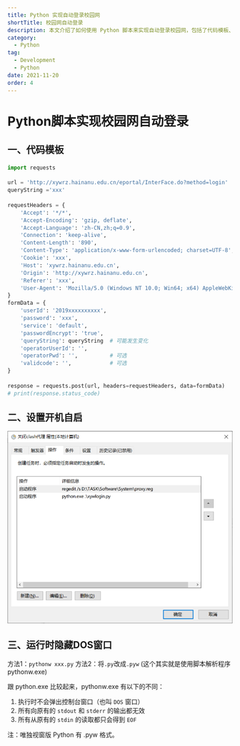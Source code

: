 ```yaml
---
title: Python 实现自动登录校园网
shortTitle: 校园网自动登录
description: 本文介绍了如何使用 Python 脚本来实现自动登录校园网，包括了代码模板、设置开机自启以及设置运行时隐藏DOS窗口等内容。
category:
  - Python
tag:
  - Development
  - Python
date: 2021-11-20
order: 4
---
```


# Python脚本实现校园网自动登录

## 一、代码模板

```python
import requests

url = 'http://xywrz.hainanu.edu.cn/eportal/InterFace.do?method=login'
queryString ='xxx'

requestHeaders = {
    'Accept': '*/*',
    'Accept-Encoding': 'gzip, deflate',
    'Accept-Language': 'zh-CN,zh;q=0.9',
    'Connection': 'keep-alive',
    'Content-Length': '890',
    'Content-Type': 'application/x-www-form-urlencoded; charset=UTF-8',
    'Cookie': 'xxx',
    'Host': 'xywrz.hainanu.edu.cn',
    'Origin': 'http://xywrz.hainanu.edu.cn',
    'Referer': 'xxx',
    'User-Agent': 'Mozilla/5.0 (Windows NT 10.0; Win64; x64) AppleWebKit/537.36 (KHTML, like Gecko) Chrome/95.0.4638.69 Safari/537.36'
}
formData = {
    'userId': '2019xxxxxxxxxx',
    'password': 'xxx',
    'service': 'default',
    'passwordEncrypt': 'true',
    'queryString': queryString  # 可能发生变化
    'operatorUserId': '',
    'operatorPwd': '',          # 可选
	'validcode': '',            # 可选
}

response = requests.post(url, headers=requestHeaders, data=formData)
# print(response.status_code)
```

## 二、设置开机自启

![image-20211110160130238](https://raw.githubusercontent.com/Jxpro/PicBed/master/md/2021/11/10-160131.png)

## 三、运行时隐藏DOS窗口

方法1：`pythonw xxx.py`
方法2：将`.py`改成`.pyw` (这个其实就是使用脚本解析程序pythonw.exe)

跟 python.exe 比较起来，pythonw.exe 有以下的不同：

1.   执行时不会弹出控制台窗口（也叫 `DOS` 窗口）
2.   所有向原有的 `stdout` 和 `stderr` 的输出都无效
3.   所有从原有的 `stdin` 的读取都只会得到 `EOF`

注：唯独视窗版 Python 有 .pyw 格式。